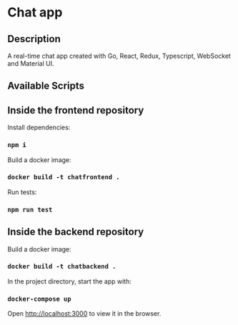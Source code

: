# Chat app

## Description

A real-time chat app created with Go, React, Redux, Typescript, WebSocket and Material UI.


## Available Scripts

## Inside the frontend repository

Install dependencies:

### `npm i`

Build a docker image:

### `docker build -t chatfrontend .`

Run tests:

### `npm run test`

## Inside the backend repository

Build a docker image:

### `docker build -t chatbackend .`

In the project directory, start the app with:

### `docker-compose up`

Open [http://localhost:3000](http://localhost:3000) to view it in the browser.
